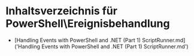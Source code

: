 # Inhaltsverzeichnis für PowerShell\Ereignisbehandlung

* [Handling Events with PowerShell and .NET (Part 1)  ScriptRunner.md]('Handling Events with PowerShell and .NET (Part 1)  ScriptRunner.md')

